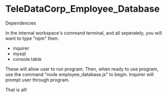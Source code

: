 # TeleDataCorp_Employee_Database

Dependencies

In the internal workspace's command terminal, and all seperately, you will want to type "npm" then:

- inquirer
- mysql
- console.table

These will allow user to run program. Then, when ready to use program, use the command "node employee_database.js" to begin. 
Inquirer will prompt user through program. 

That is all!


